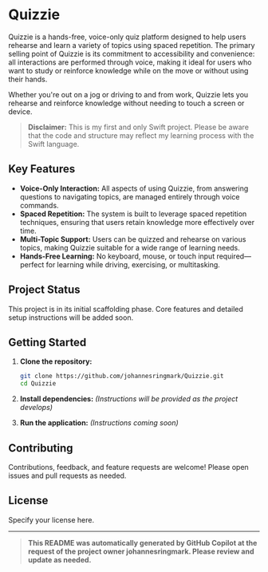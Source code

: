 # Quizzie

Quizzie is a hands-free, voice-only quiz platform designed to help users rehearse and learn a variety of topics using spaced repetition. The primary selling point of Quizzie is its commitment to accessibility and convenience: all interactions are performed through voice, making it ideal for users who want to study or reinforce knowledge while on the move or without using their hands.

Whether you're out on a jog or driving to and from work, Quizzie lets you rehearse and reinforce knowledge without needing to touch a screen or device.

> **Disclaimer:** This is my first and only Swift project. Please be aware that the code and structure may reflect my learning process with the Swift language.

## Key Features

- **Voice-Only Interaction:** All aspects of using Quizzie, from answering questions to navigating topics, are managed entirely through voice commands.
- **Spaced Repetition:** The system is built to leverage spaced repetition techniques, ensuring that users retain knowledge more effectively over time.
- **Multi-Topic Support:** Users can be quizzed and rehearse on various topics, making Quizzie suitable for a wide range of learning needs.
- **Hands-Free Learning:** No keyboard, mouse, or touch input required—perfect for learning while driving, exercising, or multitasking.

## Project Status

This project is in its initial scaffolding phase. Core features and detailed setup instructions will be added soon.

## Getting Started

1. **Clone the repository:**
   ```bash
   git clone https://github.com/johannesringmark/Quizzie.git
   cd Quizzie
   ```

2. **Install dependencies:**
   *(Instructions will be provided as the project develops)*

3. **Run the application:**
   *(Instructions coming soon)*

## Contributing

Contributions, feedback, and feature requests are welcome! Please open issues and pull requests as needed.

## License

Specify your license here.

---

> **This README was automatically generated by GitHub Copilot at the request of the project owner johannesringmark. Please review and update as needed.**
